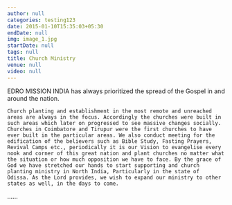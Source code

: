 ```yaml
---
author: null
categories: testing123
date: 2015-01-10T15:35:03+05:30
endDate: null
img: image_1.jpg
startDate: null
tags: null
title: Church Ministry
venue: null
video: null
---
```


EDRO MISSION INDIA has always prioritized the spread of the Gospel in and around the nation.
<!--more-->
    Church planting and establishment in the most remote and unreached areas are always in the focus. Accordingly the churches were built in such areas which later on progressed to see massive changes socially. Churches in Coimbatore and Tirupur were the first churches to have ever built in the particular areas. We also conduct meeting for the edification of the believers such as Bible Study, Fasting Prayers,  Revival Camps etc., periodically it is our Vision to evangelise every nook and corner of this great nation and plant churches no matter what the situation or how much opposition we have to face. By the grace of God we have stretched our hands to start supporting and church planting ministry in North India, Particularly in the state of  Odissa. As the Lord provides, we wish to expand our ministry to other states as well, in the days to come.
......